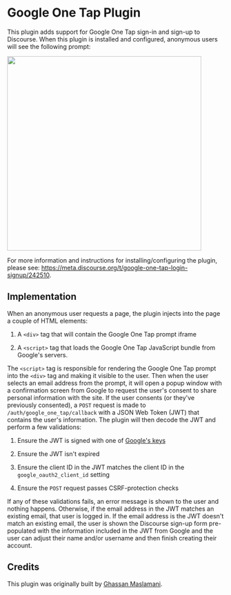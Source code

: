 # Google One Tap Plugin

This plugin adds support for Google One Tap sign-in and sign-up to Discourse. When this plugin is installed and configured, anonymous users will see the following prompt:

<img width="450" src="https://user-images.githubusercontent.com/17474474/196159737-f290f117-3cf6-46dc-9df9-804e61ccede3.png">

For more information and instructions for installing/configuring the plugin, please see: https://meta.discourse.org/t/google-one-tap-login-signup/242510.

## Implementation

When an anonymous user requests a page, the plugin injects into the page a couple of HTML elements:

1. A `<div>` tag that will contain the Google One Tap prompt iframe

2. A `<script>` tag that loads the Google One Tap JavaScript bundle from Google's servers.

The `<script>` tag is responsible for rendering the Google One Tap prompt into the `<div>` tag and making it visible to the user. Then when the user selects an email address from the prompt, it will open a popup window with a confirmation screen from Google to request the user's consent to share personal information with the site. If the user consents (or they've previously consented), a `POST` request is made to `/auth/google_one_tap/callback` with a JSON Web Token (JWT) that contains the user's information. The plugin will then decode the JWT and perform a few validations:

1. Ensure the JWT is signed with one of [Google's keys](https://www.googleapis.com/oauth2/v1/certs)

2. Ensure the JWT isn't expired

3. Ensure the client ID in the JWT matches the client ID in the `google_oauth2_client_id` setting

4. Ensure the `POST` request passes CSRF-protection checks

If any of these validations fails, an error message is shown to the user and nothing happens. Otherwise, if the email address in the JWT matches an existing email, that user is logged in. If the email address is the JWT doesn't match an existing email, the user is shown the Discourse sign-up form pre-populated with the information included in the JWT from Google and the user can adjust their name and/or username and then finish creating their account.

## Credits

This plugin was originally built by [Ghassan Maslamani](https://meta.discourse.org/u/ghassan).
